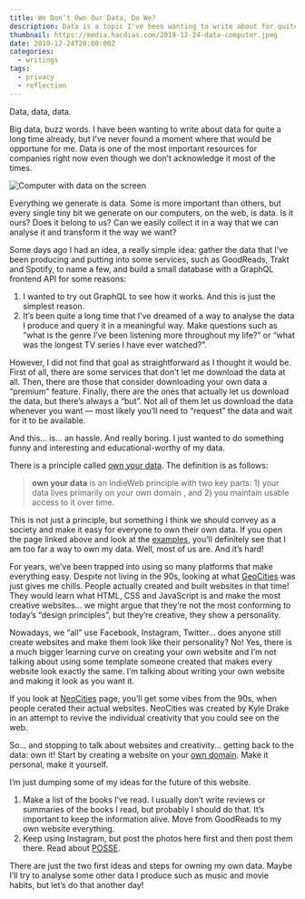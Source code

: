 ```yaml
---
title: We Don’t Own Our Data, Do We?
description: Data is a topic I've been wanting to write about for quite some time. Do we own our data? What should we do about it?
thumbnail: https://media.hacdias.com/2019-12-24-data-computer.jpeg
date: 2019-12-24T20:00:00Z
categories:
  - writings
tags:
  - privacy
  - reflection
---
```


Data, data, data.

Big data, buzz words. I have been wanting to write about data for quite a long time already, but I’ve never found a moment where that would be opportune for me. Data is one of the most important resources for companies right now even though we don’t acknowledge it most of the times.

<!--more-->

![Computer with data on the screen](https://media.hacdias.com/2019-12-24-data-computer.jpeg)

Everything we generate is data. Some is more important than others, but every single tiny bit we generate on our computers, on the web, is data. Is it ours? Does it belong to us? Can we easily collect it in a way that we can analyse it and transform it the way we want?

Some days ago I had an idea, a really simple idea: gather the data that I’ve been producing and putting into some services, such as GoodReads, Trakt and Spotify, to name a few, and build a small database with a GraphQL frontend API for some reasons:

1. I wanted to try out GraphQL to see how it works. And this is just the simplest reason.
2. It’s been quite a long time that I’ve dreamed of a way to analyse the data I produce and query it in a meaningful way. Make questions such as “what is the genre I’ve been listening more throughout my life?” or “what was the longest TV series I have ever watched?”.

However, I did not find that goal as straightforward as I thought it would be. First of all, there are some services that don’t let me download the data at all. Then, there are those that consider downloading your own data a “premium” feature. Finally, there are the ones that actually let us download the data, but there’s always a “but”. Not all of them let us download the data whenever you want — most likely you’ll need to “request” the data and wait for it to be available.

And this… is… an hassle. And really boring.  I just wanted to do something funny and interesting and educational-worthy of my data.

There is a principle called [own your data](https://indieweb.org/own_your_data).  The definition is as follows:

> **own your data** is an IndieWeb  principle  with two key parts: 1) your data lives primarily on your own  domain , and 2) you maintain usable  access  to it over time.  

This is not just a principle, but something I think we should convey as a society and make it easy for everyone to own their own data. If you open the page linked above and look at the [examples](https://indieweb.org/own_your_data#IndieWeb_Examples), you’ll definitely see that I am too far a way to own my data. Well, most of us are. And it’s hard!

For years, we’ve been trapped into using so many platforms that make everything easy.  Despite not living in the 90s, looking at what [GeoCities](https://en.wikipedia.org/wiki/Yahoo!_GeoCities) was just gives me chills. People actually created and built websites in that time! They would learn what HTML, CSS and JavaScript is and make the most creative websites… we might argue that they’re not the most conforming to today’s “design principles”, but they’re creative, they show a personality.


Nowadays, we “all” use Facebook, Instagram, Twitter… does anyone still create websites and make them look like their personality? No! Yes, there is a much bigger learning curve on creating your own website and I’m not talking about using some template someone created that makes every website look exactly the same. I’m talking about writing your own website and making it look as you want it.

If you look at  [NeoCities](https://neocities.org/browse)  page,  you’ll get some vibes from the 90s, when people cerated their actual websites. NeoCities was created by Kyle Drake in an attempt to revive the individual creativity that you could see on the web.

So… and stopping to talk about websites and creativity… getting back to the data: own it! Start by creating a website on your [own domain](https://indieweb.org/personal-domain). Make it personal, make it yourself.

I’m just dumping some of my ideas for the future of this website.

1. Make a list of the books I’ve read. I usually don’t write reviews or summaries of the books I read, but probably I should do that. It’s important to keep the information alive. Move from GoodReads to my own website everything.
2. Keep using Instagram, but post the photos here first and then post them there. Read about [POSSE](https://indieweb.org/POSSE).

There are just the two first ideas and steps for owning my own data. Maybe I’ll try to analyse some other data I produce such as music and movie habits, but let’s do that another day!
